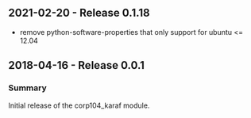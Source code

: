 ## 2021-02-20 - Release 0.1.18

- remove python-software-properties that only support for ubuntu <= 12.04

## 2018-04-16 - Release 0.0.1
### Summary

Initial release of the corp104_karaf module.
